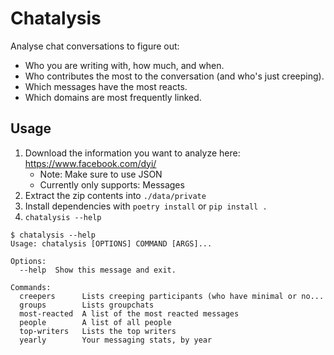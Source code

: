 Chatalysis
==========

Analyse chat conversations to figure out:

 - Who you are writing with, how much, and when.
 - Who contributes the most to the conversation (and who's just creeping).
 - Which messages have the most reacts.
 - Which domains are most frequently linked.


## Usage

 1. Download the information you want to analyze here: https://www.facebook.com/dyi/
    - Note: Make sure to use JSON
    - Currently only supports: Messages
 2. Extract the zip contents into `./data/private`
 3. Install dependencies with `poetry install` or `pip install .`
 3. `chatalysis --help`

```
$ chatalysis --help
Usage: chatalysis [OPTIONS] COMMAND [ARGS]...

Options:
  --help  Show this message and exit.

Commands:
  creepers      Lists creeping participants (who have minimal or no...
  groups        Lists groupchats
  most-reacted  A list of the most reacted messages
  people        A list of all people
  top-writers   Lists the top writers
  yearly        Your messaging stats, by year
```
